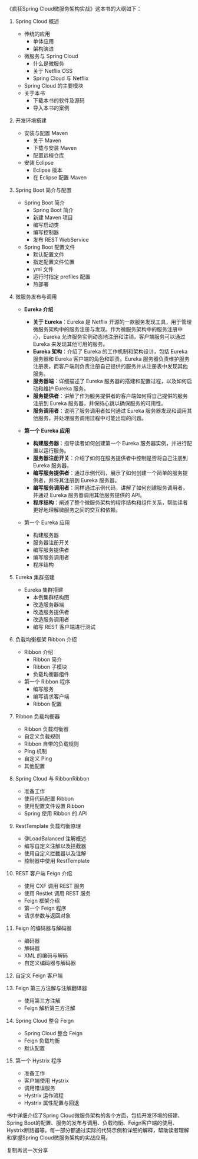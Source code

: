 《疯狂Spring Cloud微服务架构实战》这本书的大纲如下：

1. Spring Cloud 概述
   - 传统的应用
     - 单体应用
     - 架构演进
   - 微服务与 Spring Cloud
     - 什么是微服务
     - 关于 Netflix OSS
     - Spring Cloud 与 Netflix
   - Spring Cloud 的主要模块
   - 关于本书
     - 下载本书的软件及源码
     - 导入本书的案例
   
2. 开发环境搭建
   - 安装与配置 Maven
     - 关于 Maven
     - 下载与安装 Maven
     - 配置远程仓库
   - 安装 Eclipse
     - Eclipse 版本
     - 在 Eclipse 配置 Maven
   
3. Spring Boot 简介与配置
   - Spring Boot 简介
     - Spring Boot 简介
     - 新建 Maven 项目
     - 编写启动类
     - 编写控制器
     - 发布 REST WebService
   - Spring Boot 配置文件
     - 默认配置文件
     - 指定配置文件位置
     - yml 文件
     - 运行时指定 profiles 配置
     - 热部署
   
4. 微服务发布与调用

   - **Eureka 介绍**
     - **关于 Eureka**：Eureka 是 Netflix 开源的一款服务发现工具，用于管理微服务架构中的服务注册与发现。作为微服务架构中的服务注册中心，Eureka 允许服务实例动态地注册和注销，客户端服务可以通过 Eureka 来发现其他可用的服务。
     - **Eureka 架构**：介绍了 Eureka 的工作机制和架构设计，包括 Eureka 服务器和 Eureka 客户端的角色和职责。Eureka 服务器负责维护服务注册表，而客户端则负责注册自己提供的服务并从注册表中发现其他服务。
     - **服务器端**：详细描述了 Eureka 服务器的搭建和配置过程，以及如何启动和维护 Eureka 服务。
     - **服务提供者**：讲解了作为服务提供者的客户端如何将自己提供的服务注册到 Eureka 服务器，并保持心跳以确保服务的可用性。
     - **服务调用者**：说明了服务调用者如何通过 Eureka 服务器发现和调用其他服务，并处理服务调用过程中可能出现的问题。
   - **第一个 Eureka 应用**
     - **构建服务器**：指导读者如何创建第一个 Eureka 服务器实例，并进行配置以运行服务。
     - **服务器注册开关**：介绍了如何在服务提供者中控制是否将自己注册到 Eureka 服务器。
     - **编写服务提供者**：通过示例代码，展示了如何创建一个简单的服务提供者，并将其注册到 Eureka 服务器。
     - **编写服务调用者**：同样通过示例代码，讲解了如何创建服务调用者，并通过 Eureka 服务器调用其他服务提供的 API。
     - **程序结构**：阐述了整个微服务架构的程序结构和组件关系，帮助读者更好地理解微服务之间的交互和依赖。

   

   - 第一个 Eureka 应用
     - 构建服务器
     - 服务器注册开关
     - 编写服务提供者
     - 编写服务调用者
     - 程序结构

5. Eureka 集群搭建
   - Eureka 集群搭建
     - 本例集群结构图
     - 改造服务器端
     - 改造服务提供者
     - 改造服务调用者
     - 编写 REST 客户端进行测试
   
6. 负载均衡框架 Ribbon 介绍
   - Ribbon 介绍
     - Ribbon 简介
     - Ribbon 子模块
     - 负载均衡器组件
   - 第一个 Ribbon 程序
     - 编写服务
     - 编写请求客户端
     - Ribbon 配置
   
7. Ribbon 负载均衡器
   - Ribbon 负载均衡器
   - 自定义负载规则
   - Ribbon 自带的负载规则
   - Ping 机制
   - 自定义 Ping
   - 其他配置
   
8. Spring Cloud 与 RibbonRibbon
   - 准备工作
   - 使用代码配置 Ribbon
   - 使用配置文件设置 Ribbon
   - Spring 使用 Ribbon 的 API
   
9. RestTemplate 负载均衡原理
   - @LoadBalanced 注解概述
   - 编写自定义注解以及拦截器
   - 使用自定义拦截器以及注解
   - 控制器中使用 RestTemplate
   
10. REST 客户端 Feign 介绍
    - 使用 CXF 调用 REST 服务
    - 使用 Restlet 调用 REST 服务
    - Feign 框架介绍
    - 第一个 Feign 程序
    - 请求参数与返回对象
    
11. Feign 的编码器与解码器
    - 编码器
    - 解码器
    - XML 的编码与解码
    - 自定义编码器与解码器
    
12. 自定义 Feign 客户端

13. Feign 第三方注解与注解翻译器
    - 使用第三方注解
    - Feign 解析第三方注解
    
14. Spring Cloud 整合 Feign
    - Spring Cloud 整合 Feign
    - Feign 负载均衡
    - 默认配置
    
15. 第一个 Hystrix 程序
    - 准备工作
    - 客户端使用 Hystrix
    - 调用错误服务
    - Hystrix 运作流程
    - Hystrix 属性配置与回退

书中详细介绍了Spring Cloud微服务架构的各个方面，包括开发环境的搭建、Spring Boot的配置、服务的发布与调用、负载均衡、Feign客户端的使用、Hystrix断路器等。每一部分都通过实际的代码示例和详细的解释，帮助读者理解和掌握Spring Cloud微服务架构的实战应用。

复制再试一次分享